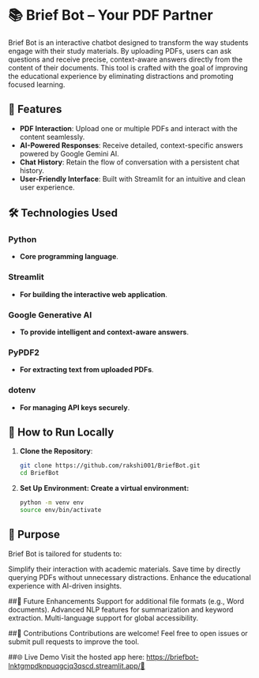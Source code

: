 # 📚 Brief Bot – Your PDF Partner

Brief Bot is an interactive chatbot designed to transform the way students engage with their study materials. By uploading PDFs, users can ask questions and receive precise, context-aware answers directly from the content of their documents. This tool is crafted with the goal of improving the educational experience by eliminating distractions and promoting focused learning.

## 🌟 Features
- **PDF Interaction**: Upload one or multiple PDFs and interact with the content seamlessly.
- **AI-Powered Responses**: Receive detailed, context-specific answers powered by Google Gemini AI.
- **Chat History**: Retain the flow of conversation with a persistent chat history.
- **User-Friendly Interface**: Built with Streamlit for an intuitive and clean user experience.

## 🛠️ Technologies Used
### Python
- **Core programming language**.

### Streamlit
- **For building the interactive web application**.

### Google Generative AI
- **To provide intelligent and context-aware answers**.

### PyPDF2
- **For extracting text from uploaded PDFs**.

### dotenv
- **For managing API keys securely**.

## 🚀 How to Run Locally

1. **Clone the Repository**:
   ```bash
   git clone https://github.com/rakshi001/BriefBot.git
   cd BriefBot

2. **Set Up Environment:
   Create a virtual environment:**
   ```bash
   python -m venv env
   source env/bin/activate 


## 🎯 Purpose
Brief Bot is tailored for students to:

Simplify their interaction with academic materials.
Save time by directly querying PDFs without unnecessary distractions.
Enhance the educational experience with AI-driven insights.

##📌 Future Enhancements
Support for additional file formats (e.g., Word documents).
Advanced NLP features for summarization and keyword extraction.
Multi-language support for global accessibility.

##🤝 Contributions
Contributions are welcome! Feel free to open issues or submit pull requests to improve the tool.

##🌐 Live Demo
Visit the hosted app here: https://briefbot-lnktgmpdknpuqgcjq3qscd.streamlit.app/🎯 

